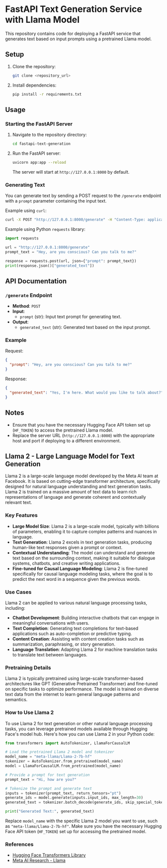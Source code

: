 # FastAPI Text Generation Service with Llama Model

This repository contains code for deploying a FastAPI service that generates text based on input prompts using a pretrained Llama model.

## Setup

1. Clone the repository:

   ```bash
   git clone <repository_url>
   ```
2. Install dependencies:

   ```bash
   pip install -r requirements.txt
   ```

## Usage

### Starting the FastAPI Server

1. Navigate to the repository directory:

   ```bash
   cd fastapi-text-generation
   ```
2. Run the FastAPI server:

   ```bash
   uvicorn app:app --reload
   ```

   The server will start at `http://127.0.0.1:8000` by default.

### Generating Text

You can generate text by sending a POST request to the `/generate` endpoint with a `prompt` parameter containing the input text.

Example using `curl`:

```bash
curl -X POST "http://127.0.0.1:8000/generate" -H "Content-Type: application/json" -d '{"prompt": "Hey, are you conscious? Can you talk to me?"}'
```

Example using Python `requests` library:

```python
import requests

url = "http://127.0.0.1:8000/generate"
prompt_text = "Hey, are you conscious? Can you talk to me?"

response = requests.post(url, json={"prompt": prompt_text})
print(response.json()["generated_text"])
```

## API Documentation

### `/generate` Endpoint

- **Method**: `POST`
- **Input**:
  - `prompt` (str): Input text prompt for generating text.
- **Output**:
  - `generated_text` (str): Generated text based on the input prompt.

### Example

Request:

```json
{
  "prompt": "Hey, are you conscious? Can you talk to me?"
}
```

Response:

```json
{
  "generated_text": "Yes, I'm here. What would you like to talk about?"
}
```

## Notes

- Ensure that you have the necessary Hugging Face API token set up (`HF_TOKEN`) to access the pretrained Llama model.
- Replace the server URL (`http://127.0.0.1:8000`) with the appropriate host and port if deploying to a different environment.



## Llama 2 - Large Language Model for Text Generation

Llama 2 is a large-scale language model developed by the Meta AI team at Facebook. It is based on cutting-edge transformer architecture, specifically designed for natural language understanding and text generation tasks. Llama 2 is trained on a massive amount of text data to learn rich representations of language and generate coherent and contextually relevant text.

### Key Features

- **Large Model Size**: Llama 2 is a large-scale model, typically with billions of parameters, enabling it to capture complex patterns and nuances in language.
- **Text Generation**: Llama 2 excels in text generation tasks, producing human-like text responses given a prompt or context.
- **Contextual Understanding**: The model can understand and generate text based on the surrounding context, making it suitable for dialogue systems, chatbots, and creative writing applications.
- **Fine-tuned for Causal Language Modeling**: Llama 2 is fine-tuned specifically for causal language modeling tasks, where the goal is to predict the next word in a sequence given the previous words.

### Use Cases

Llama 2 can be applied to various natural language processing tasks, including:

- **Chatbot Development**: Building interactive chatbots that can engage in meaningful conversations with users.
- **Text Completion**: Generating text completions for text-based applications such as auto-completion or predictive typing.
- **Content Creation**: Assisting with content creation tasks such as summarization, paraphrasing, or story generation.
- **Language Translation**: Adapting Llama 2 for machine translation tasks to translate text between languages.

### Pretraining Details

Llama 2 is typically pretrained using large-scale transformer-based architectures like GPT (Generative Pretrained Transformer) and fine-tuned on specific tasks to optimize performance. The model is trained on diverse text data from the internet to learn general language patterns and semantics.

### How to Use Llama 2

To use Llama 2 for text generation or other natural language processing tasks, you can leverage pretrained models available through Hugging Face's model hub. Here's how you can use Llama 2 in your Python code:

```python
from transformers import AutoTokenizer, LlamaForCausalLM

# Load the pretrained Llama 2 model and tokenizer
model_name = "meta-llama/Llama-2-7b-hf"
tokenizer = AutoTokenizer.from_pretrained(model_name)
model = LlamaForCausalLM.from_pretrained(model_name)

# Provide a prompt for text generation
prompt_text = "Hi, how are you?"

# Tokenize the prompt and generate text
inputs = tokenizer(prompt_text, return_tensors="pt")
generate_ids = model.generate(inputs.input_ids, max_length=30)
generated_text = tokenizer.batch_decode(generate_ids, skip_special_tokens=True, clean_up_tokenization_spaces=False)[0]

print("Generated Text:", generated_text)
```

Replace `model_name` with the specific Llama 2 model you want to use, such as `"meta-llama/Llama-2-7b-hf"`. Make sure you have the necessary Hugging Face API token (`HF_TOKEN`) set up for accessing the pretrained model.

### References

- [Hugging Face Transformers Library](https://huggingface.co/transformers/)
- [Meta AI Research - Llama](https://ai.facebook.com/blog/a-new-architecture-for-large-scale-language-modeling)
